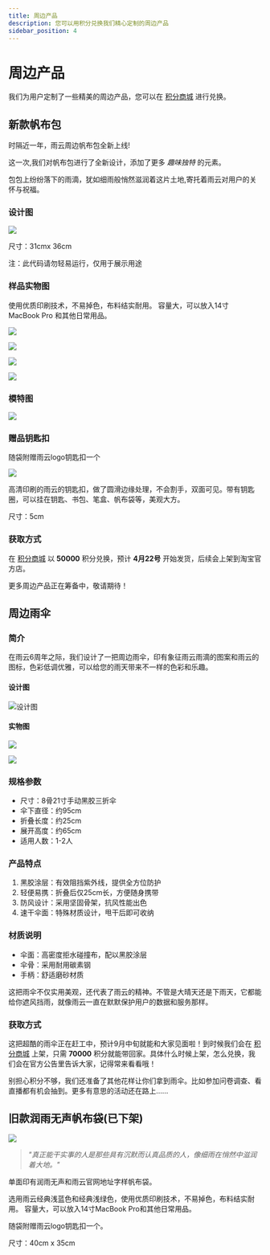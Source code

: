 ```yaml
---
title: 周边产品
description: 您可以用积分兑换我们精心定制的周边产品
sidebar_position: 4
---
```

# 周边产品

我们为用户定制了一些精美的周边产品，您可以在 [积分商城](https://app.rainyun.cc/account/reward/store) 进行兑换。

## 新款帆布包



时隔近一年，雨云周边帆布包全新上线!

这一次,我们对帆布包进行了全新设计，添加了更多 *趣味独特* 的元素。

包包上纷纷落下的雨滴，犹如细雨般悄然滋润着这片土地,寄托着雨云对用户的关怀与祝福。

### 设计图

![](https://cn-sy1.rains3.com/rainyun-assets/2024/04/57d4d52c2501da6b12bbc38f2fa95f2e.jpeg)

尺寸：31cmx 36cm

注：此代码请勿轻易运行，仅用于展示用途

### 样品实物图
使用优质印刷技术，不易掉色，布料结实耐用。 容量大，可以放入14寸 MacBook Pro 和其他日常用品。

![](https://cn-sy1.rains3.com/rainyun-assets/product/IMG_1376%203.JPG)

![](https://cn-sy1.rains3.com/rainyun-assets/product/IMG_1378%202.JPG)

![](https://cn-sy1.rains3.com/rainyun-assets/product/IMG_1386%202.jpg)


![](https://cn-sy1.rains3.com/rainyun-assets/product/IMG_1384%203.JPG)

### 模特图

![](https://cn-sy1.rains3.com/rainyun-assets/product/IMG_1381%202.jpg)


### 赠品钥匙扣
随袋附赠雨云logo钥匙扣一个

![](https://cn-sy1.rains3.com/rainyun-assets/2024/04/6ad6584c5c90877729c470ff5d6aef9b.jpeg)

高清印刷的雨云的钥匙扣，做了圆滑边缘处理，不会割手，双面可见。带有钥匙圈，可以挂在钥匙、书包、笔盒、帆布袋等，美观大方。

尺寸：5cm

### 获取方式
在 [积分商城](https://app.rainyun.com/account/reward/store) 以 **50000** 积分兑换，预计 **4月22号** 开始发货，后续会上架到淘宝官方店。

更多周边产品正在筹备中，敬请期待！

## 周边雨伞

### 简介
在雨云6周年之际，我们设计了一把周边雨伞，印有象征雨云雨滴的图案和雨云的图标，色彩低调优雅，可以给您的雨天带来不一样的色彩和乐趣。

#### 设计图

![设计图](https://cn-sy1.rains3.com/rainyun-assets/product/b31e4ed7555bdff57d84e08d0d6b8da0.jpg)

#### 实物图
![](https://cn-sy1.rains3.com/rainyun-assets/product/IMG_3113%202.jpg)

![](https://cn-sy1.rains3.com/rainyun-assets/product/IMG_3114%202.jpg)

### 规格参数
- 尺寸：8骨21寸手动黑胶三折伞
- 伞下直径：约95cm
- 折叠长度：约25cm
- 展开高度：约65cm
- 适用人数：1-2人

### 产品特点
1. 黑胶涂层：有效阻挡紫外线，提供全方位防护
2. 轻便易携：折叠后仅25cm长，方便随身携带
3. 防风设计：采用坚固骨架，抗风性能出色
4. 速干伞面：特殊材质设计，甩干后即可收纳

### 材质说明
- 伞面：高密度拒水碰撞布，配以黑胶涂层
- 伞骨：采用耐用碳素钢
- 手柄：舒适磨砂材质

这把雨伞不仅实用美观，还代表了雨云的精神。不管是大晴天还是下雨天，它都能给你遮风挡雨，就像雨云一直在默默保护用户的数据和服务那样。

### 获取方式

这把超酷的雨伞正在赶工中，预计9月中旬就能和大家见面啦！到时候我们会在 [积分商城](https://app.rainyun.com/account/reward/store) 上架，只需 **70000** 积分就能带回家。具体什么时候上架，怎么兑换，我们会在官方公告里告诉大家，记得常来看看哦！

别担心积分不够，我们还准备了其他花样让你们拿到雨伞。比如参加问卷调查、看直播都有机会抽到。更多有意思的活动还在路上……

## 旧款润雨无声帆布袋(已下架)

![](https://cn-sy1.rains3.com/rainyun-assets/pic/2024/01/20240103100229_b798abe6e1b1318ee36b0dcb3fb9e4d3.png)

> *"真正能干实事的人是那些具有沉默而认真品质的人，像细雨在悄然中滋润着大地。"*

单面印有润雨无声和雨云官网地址字样帆布袋。

选用雨云经典浅蓝色和经典浅绿色，使用优质印刷技术，不易掉色，布料结实耐用。
容量大，可以放入14寸MacBook Pro和其他日常用品。

随袋附赠雨云logo钥匙扣一个。

尺寸：40cm x 35cm

[积分商城]: https://app.rainyun.com/vip